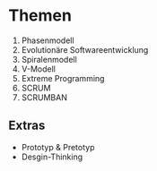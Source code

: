 # Themen
1. Phasenmodell
2. Evolutionäre Softwareentwicklung
3. Spiralenmodell
4. V-Modell
5. Extreme Programming
6. SCRUM
7. SCRUMBAN

## Extras
- Prototyp & Pretotyp
- Desgin-Thinking